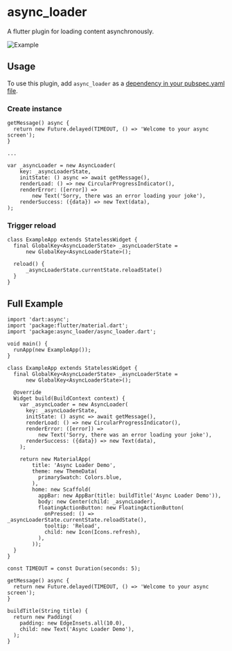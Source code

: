 # async_loader

A flutter plugin for loading content asynchronously.

![Example](https://raw.githubusercontent.com/chimon2000/async_loader/master/example/example.gif)


## Usage

To use this plugin, add `async_loader` as a [dependency in your pubspec.yaml file](https://flutter.io/platform-plugins/).


### Create instance

```
getMessage() async {
  return new Future.delayed(TIMEOUT, () => 'Welcome to your async screen');
}

...

var _asyncLoader = new AsyncLoader(
    key: _asyncLoaderState,
    initState: () async => await getMessage(),
    renderLoad: () => new CircularProgressIndicator(),
    renderError: ([error]) =>
        new Text('Sorry, there was an error loading your joke'),
    renderSuccess: ({data}) => new Text(data),
);
```

### Trigger reload

```
class ExampleApp extends StatelessWidget {
  final GlobalKey<AsyncLoaderState> _asyncLoaderState =
      new GlobalKey<AsyncLoaderState>();
  
  reload() {
      _asyncLoaderState.currentState.reloadState()
  }
}
```

## Full Example

```
import 'dart:async';
import 'package:flutter/material.dart';
import 'package:async_loader/async_loader.dart';

void main() {
  runApp(new ExampleApp());
}

class ExampleApp extends StatelessWidget {
  final GlobalKey<AsyncLoaderState> _asyncLoaderState =
      new GlobalKey<AsyncLoaderState>();

  @override
  Widget build(BuildContext context) {
    var _asyncLoader = new AsyncLoader(
      key: _asyncLoaderState,
      initState: () async => await getMessage(),
      renderLoad: () => new CircularProgressIndicator(),
      renderError: ([error]) =>
          new Text('Sorry, there was an error loading your joke'),
      renderSuccess: ({data}) => new Text(data),
    );

    return new MaterialApp(
        title: 'Async Loader Demo',
        theme: new ThemeData(
          primarySwatch: Colors.blue,
        ),
        home: new Scaffold(
          appBar: new AppBar(title: buildTitle('Async Loader Demo')),
          body: new Center(child: _asyncLoader),
          floatingActionButton: new FloatingActionButton(
            onPressed: () => _asyncLoaderState.currentState.reloadState(),
            tooltip: 'Reload',
            child: new Icon(Icons.refresh),
          ),
        ));
  }
}

const TIMEOUT = const Duration(seconds: 5);

getMessage() async {
  return new Future.delayed(TIMEOUT, () => 'Welcome to your async screen');
}

buildTitle(String title) {
  return new Padding(
    padding: new EdgeInsets.all(10.0),
    child: new Text('Async Loader Demo'),
  );
}
```

